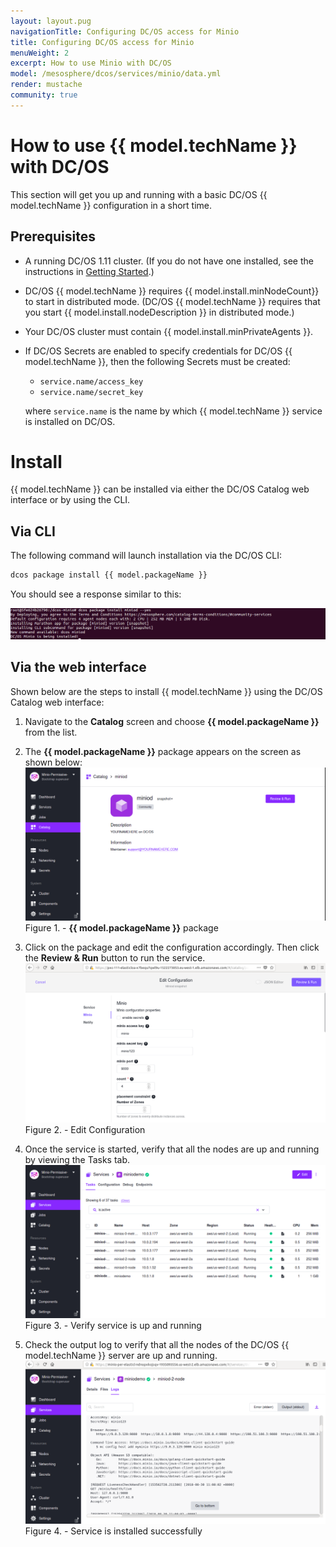 ```yaml
---
layout: layout.pug
navigationTitle: Configuring DC/OS access for Minio
title: Configuring DC/OS access for Minio
menuWeight: 2
excerpt: How to use Minio with DC/OS
model: /mesosphere/dcos/services/minio/data.yml
render: mustache
community: true
---
```


# How to use {{ model.techName }} with DC/OS 

This section will get you up and running with a basic DC/OS {{ model.techName }} configuration in a short time.

## Prerequisites

* A running DC/OS 1.11 cluster. (If you do not have one installed, see the instructions in [Getting Started](/mesosphere/dcos/services/minio/0.1.0/getting-started/#install-a-basic-cluster).)

* DC/OS {{ model.techName }} requires {{ model.install.minNodeCount}} to start in distributed mode. (DC/OS {{ model.techName }} requires that you start {{ model.install.nodeDescription }} in distributed mode.)

* Your DC/OS cluster must contain {{ model.install.minPrivateAgents }}. 

* If DC/OS Secrets are enabled to specify credentials for DC/OS {{ model.techName }}, then the following Secrets must be created:

  * `service.name/access_key`
  * `service.name/secret_key`

  where `service.name` is the name by which {{ model.techName }} service is installed on DC/OS.

# Install

{{ model.techName }} can be installed via either the DC/OS Catalog web interface or by using the CLI. 

## Via CLI

The following command will launch installation via the DC/OS CLI:

```bash
dcos package install {{ model.packageName }} 
```

You should see a response similar to this:
  
  [<img src="../0.1.2/img/Package_installed.png" />](../0.1.2/img/Package_installed.png)


## Via the web interface

Shown below are the steps to install {{ model.techName }} using the DC/OS Catalog web interface:

1. Navigate to the **Catalog** screen and choose **{{ model.packageName }}** from the list.

1. The **{{ model.packageName }}** package appears on the screen as shown below: 
    [<img src="../0.1.2/img/Catalog_Service_View.png" />](../0.1.2/img/Catalog_Service_View.png)
    Figure 1. - **{{ model.packageName }}** package  

1. Click on the package and edit the configuration accordingly. Then click the **Review & Run** button to run the service.
    [<img src="../0.1.2/img/Node_Count1.png" alt="Node Count"/>](../0.1.2/img/Node_Count1.png)
    Figure 2. - Edit Configuration

1. Once the service is started, verify that all the nodes are up and running by viewing the Tasks tab.
    [<img src="../0.1.2/img/Running_Stage1.png" alt="Running Stage"/>](../0.1.2/img/Running_Stage1.png)
    Figure 3. - Verify service is up and running

1.  Check the output log to verify that all the nodes of the DC/OS {{ model.techName }} server are up and running.
    [<img src="../0.1.2/img/Successful_Execution1.png" alt="Successful Execution"/>](../0.1.2/img/Successful_Execution1.png)
    Figure 4. - Service is installed successfully




